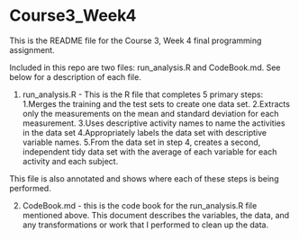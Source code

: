 # Course3_Week4

This is the README file for the Course 3, Week 4 final programming assignment.

Included in this repo are two files: run_analysis.R and CodeBook.md. See below for a description of each file.

1) run_analysis.R - This is the R file that completes 5 primary steps:
  1.Merges the training and the test sets to create one data set.
  2.Extracts only the measurements on the mean and standard deviation for each measurement. 
  3.Uses descriptive activity names to name the activities in the data set
  4.Appropriately labels the data set with descriptive variable names. 
  5.From the data set in step 4, creates a second, independent tidy data set with the average of each variable for each activity and each subject.
  
  This file is also annotated and shows where each of these steps is being performed.
  
2) CodeBook.md - this is the code book for the run_analysis.R file mentioned above. This document describes the variables, the data, and any transformations or work that I performed to clean up the data. 
